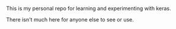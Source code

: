 This is my personal repo for learning and experimenting with keras.

There isn't much here for anyone else to see or use.
